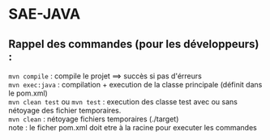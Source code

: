 # SAE-JAVA
## Rappel des commandes (pour les développeurs) : 
`mvn compile` : compile le projet ==> succès si pas d'érreurs <br>
`mvn exec:java` : compilation + execution de la classe principale (définit dans le pom.xml) <br>
`mvn clean test` ou `mvn test` : execution des classe test avec ou sans nétoyage des fichier temporaires. <br>
`mvn clean` : nétoyage fichiers temporaires (./target) <br>
note : le ficher pom.xml doit etre à la racine pour executer les commandes
